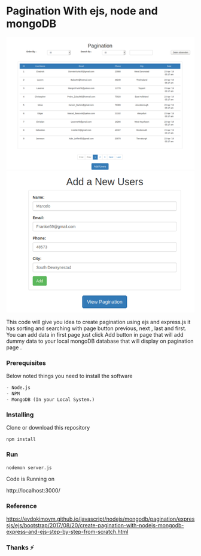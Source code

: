 # Pagination With ejs, node and mongoDB 

![Alt text](nodejs-mongodb-pagination.png)
![Alt text](nodejs-mongodb-pagination-2.png)


This code will give you idea to create pagination using ejs and express.js it has sorting and searching with page button previous, next , last and first.
You can add data in first page just click Add button in page that will add dummy data to your local mongoDB database that will display on pagination page .

### Prerequisites

Below noted things you need to install the software

```
- Node.js
- NPM
- MongoDB (In your Local System.)
```


### Installing

Clone or download this repository

```
npm install
```

### Run

```
nodemon server.js
```

Code is Running on

http://localhost:3000/

### Reference

https://evdokimovm.github.io/javascript/nodejs/mongodb/pagination/expressjs/ejs/bootstrap/2017/08/20/create-pagination-with-nodejs-mongodb-express-and-ejs-step-by-step-from-scratch.html

### Thanks :zap:
